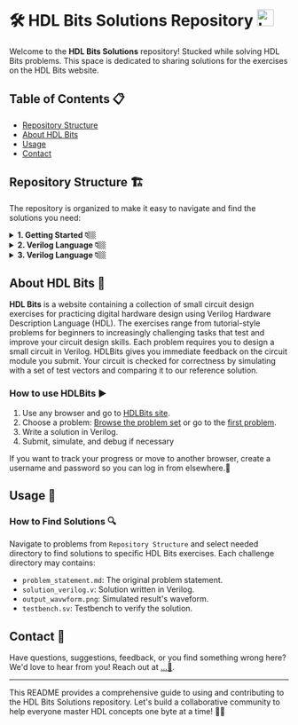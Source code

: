 # 🛠️ HDL Bits Solutions Repository   <img src="https://hdlbits.01xz.net/images/logo270.png" alt="Logo" width="30" height="30">

Welcome to the **HDL Bits Solutions** repository! Stucked while solving HDL Bits problems. This space is dedicated to sharing solutions for the exercises on the HDL Bits website.

## Table of Contents 📋


- [Repository Structure](#repository-structure)
- [About HDL Bits](#about-hdl-bits)
- [Usage](#usage)
- [Contact](#contact)


## Repository Structure 🏗️
The repository is organized to make it easy to navigate and find the solutions you need:

<details>
  <summary>  <strong>1. Getting Started 👇🏼</strong> </summary>
  
  - 1.1. [Step One](https://github.com/Nidhinchandran47/HDLbits-Solutions/tree/main/Getting%20Started/Step%20One)
  - 1.2. [Zero](https://github.com/Nidhinchandran47/HDLbits-Solutions/tree/main/Getting%20Started/Zero)
    
</details>
<details>
  <summary> <strong>2. Verilog Language 👇🏼</strong> </summary>

  - <details>
    <summary> 2.1. <a href="https://github.com/Nidhinchandran47/HDLbits-Solutions/tree/main/Verilog%20Language/Basics"> <b>Basic </b> </a> 🔻 </summary>
    
    - 2.1.1. [Simple wire](https://github.com/Nidhinchandran47/HDLbits-Solutions/tree/main/Verilog%20Language/Basics/Simple%20wire)
    - 2.1.2. [Four wires](https://github.com/Nidhinchandran47/HDLbits-Solutions/tree/main/Verilog%20Language/Basics/Four%20wires)
    - 2.1.3. [Inverter](https://github.com/Nidhinchandran47/HDLbits-Solutions/tree/main/Verilog%20Language/Basics/Inverter)
    - 2.1.4. [And Gate](https://github.com/Nidhinchandran47/HDLbits-Solutions/tree/main/Verilog%20Language/Basics/And%20Gate)
    - 2.1.5. [Nor Gate](https://github.com/Nidhinchandran47/HDLbits-Solutions/tree/main/Verilog%20Language/Basics/Nor%20gate)
    - 2.1.6. [Xnor Gate](https://github.com/Nidhinchandran47/HDLbits-Solutions/tree/main/Verilog%20Language/Basics/Xnor%20gate)
    - 2.1.7. [Declaring Wire](https://github.com/Nidhinchandran47/HDLbits-Solutions/tree/main/Verilog%20Language/Basics/Declaring%20wire)
    - 2.1.8. [7458 Chip](https://github.com/Nidhinchandran47/HDLbits-Solutions/tree/main/Verilog%20Language/Basics/7458%20chip)
        
    </details>
  - <details>
    <summary> 2.2. <a href="https://github.com/Nidhinchandran47/HDLbits-Solutions/tree/main/Verilog%20Language/Vectors"> <b>Vectors </b> </a> 🔻 </summary>

    - 2.2.1. [Vector](https://github.com/Nidhinchandran47/HDLbits-Solutions/tree/main/Verilog%20Language/Vectors/Vector)
    - 2.2.2. [Vector1](https://github.com/Nidhinchandran47/HDLbits-Solutions/tree/main/Verilog%20Language/Vectors/Vector%201)
    - 2.2.3. [Vector 2](https://github.com/Nidhinchandran47/HDLbits-Solutions/tree/main/Verilog%20Language/Vectors/Vector%202)
    - 2.2.4. [Vector gates](https://github.com/Nidhinchandran47/HDLbits-Solutions/tree/main/Verilog%20Language/Vectors/Vector%20gates)
    - 2.2.5. [Gate 4](https://github.com/Nidhinchandran47/HDLbits-Solutions/tree/main/Verilog%20Language/Vectors/Gates%204)
    - 2.2.6. [Vector 3](https://github.com/Nidhinchandran47/HDLbits-Solutions/tree/main/Verilog%20Language/Vectors/Vector%203)
    - 2.2.7. [Vector Reverse](https://github.com/Nidhinchandran47/HDLbits-Solutions/tree/main/Verilog%20Language/Vectors/Vector%20Reverse)
    - 2.2.8. [Vector 4](https://github.com/Nidhinchandran47/HDLbits-Solutions/tree/main/Verilog%20Language/Vectors/vector%204)
    - 2.2.9. [Vector 5](https://github.com/Nidhinchandran47/HDLbits-Solutions/tree/main/Verilog%20Language/Vectors/Vector%205)
      
    </details>  
  - <details>
    <summary> 2.3. <a href="https://github.com/Nidhinchandran47/HDLbits-Solutions/tree/main/Verilog%20Language/Modules%20Hierarchy"> <b>Modules Hierarchy </b> </a> 🔻 </summary>

    - 2.3.1. [Module ](https://github.com/Nidhinchandran47/HDLbits-Solutions/tree/main/Verilog%20Language/Modules%20Hierarchy/Module)
    - 2.3.2. [Module-Position ](https://github.com/Nidhinchandran47/HDLbits-Solutions/tree/main/Verilog%20Language/Modules%20Hierarchy/Module-position)
    - 2.3.3. [Module-Name ](https://github.com/Nidhinchandran47/HDLbits-Solutions/tree/main/Verilog%20Language/Modules%20Hierarchy/Module-name)
    - 2.3.4. [Module-Shift](https://github.com/Nidhinchandran47/HDLbits-Solutions/tree/main/Verilog%20Language/Modules%20Hierarchy/Module-shift)
    - 2.3.5. [Module-Shift8](https://github.com/Nidhinchandran47/HDLbits-Solutions/tree/main/Verilog%20Language/Modules%20Hierarchy/Module-shift8)
    - 2.3.6. [Adder 1 ](https://github.com/Nidhinchandran47/HDLbits-Solutions/tree/main/Verilog%20Language/Modules%20Hierarchy/Adder%201)
    - 2.3.7. [Adder 2 ](https://github.com/Nidhinchandran47/HDLbits-Solutions/tree/main/Verilog%20Language/Modules%20Hierarchy/Adder%202)
    - 2.3.8. [Carry Select Adder](https://github.com/Nidhinchandran47/HDLbits-Solutions/tree/main/Verilog%20Language/Modules%20Hierarchy/Carry%20Select%20adder)
    - 2.3.9. [Adder cum Subtractor](https://github.com/Nidhinchandran47/HDLbits-Solutions/tree/main/Verilog%20Language/Modules%20Hierarchy/adder-sub)

    </details>
  - <details>
    <summary> 2.4. <a href="https://github.com/Nidhinchandran47/HDLbits-Solutions/tree/main/Verilog%20Language/Modules%20Hierarchy"> <b>Procedures </b> </a> 🔻 </summary>

    - 2.4.1. [Always Block - Combinational ](https://github.com/Nidhinchandran47/HDLbits-Solutions/tree/main/Verilog%20Language/Procedures/Always%20Block-Combinational)
    - 2.4.2. [Always Block - Clocked ](https://github.com/Nidhinchandran47/HDLbits-Solutions/tree/main/Verilog%20Language/Procedures/Always%20Block-Clocked)
    - 2.4.3. [If Statement ](https://github.com/Nidhinchandran47/HDLbits-Solutions/tree/main/Verilog%20Language/Procedures/If%20statement)
    - 2.4.4. [If latch ](https://github.com/Nidhinchandran47/HDLbits-Solutions/tree/main/Verilog%20Language/Procedures/if%20latch)
    - 2.4.5. [Case Statement](https://github.com/Nidhinchandran47/HDLbits-Solutions/tree/main/Verilog%20Language/Procedures/case%20statement)
    - 2.4.6. [Priority Encoder](https://github.com/Nidhinchandran47/HDLbits-Solutions/tree/main/Verilog%20Language/Procedures/Priority%20encoder)
    - 2.4.7. [Encoder with casez ](https://github.com/Nidhinchandran47/HDLbits-Solutions/tree/main/Verilog%20Language/Procedures/Encoder%20with%20casez)
    - 2.4.8. [Avoiding Latch](https://github.com/Nidhinchandran47/HDLbits-Solutions/tree/main/Verilog%20Language/Procedures/Avoiding%20latch)
    
    </details>
  - <details>
    <summary> 2.5. <a href="https://github.com/Nidhinchandran47/HDLbits-Solutions/tree/main/Verilog%20Language/More%20Verilog%20Features"> <b>More Verilog Feature </b> </a> 🔻 </summary>

    - 2.5.1. [Conditional Ternry Operators ](https://github.com/Nidhinchandran47/HDLbits-Solutions/tree/main/Verilog%20Language/More%20Verilog%20Features/Conditional%20Ternary%20Operaters)
    - 2.5.2. [Reduction Operators ](https://github.com/Nidhinchandran47/HDLbits-Solutions/tree/main/Verilog%20Language/More%20Verilog%20Features/Reduction%20operators)
    - 2.5.3. [Reduction- Even wider gates ](https://github.com/Nidhinchandran47/HDLbits-Solutions/tree/main/Verilog%20Language/More%20Verilog%20Features/Reduction-%20even%20wider%20gates)
    - 2.5.4. [For loop vector reversal ](https://github.com/Nidhinchandran47/HDLbits-Solutions/tree/main/Verilog%20Language/More%20Verilog%20Features/For%20loop%20vector%20reversal)
    - 2.5.5. [For loop population count](https://github.com/Nidhinchandran47/HDLbits-Solutions/tree/main/Verilog%20Language/More%20Verilog%20Features/For%20loop%20population%20count)
    - 2.5.6. [Generate- for loop adder](https://github.com/Nidhinchandran47/HDLbits-Solutions/tree/main/Verilog%20Language/More%20Verilog%20Features/Generate%20for%20loop%20adder)
    - 2.5.7. [Generate- for loop BCD Adder ](https://github.com/Nidhinchandran47/HDLbits-Solutions/tree/main/Verilog%20Language/More%20Verilog%20Features/Generate%20for%20loop%20BCD%20adder)
    
    </details>
  
</details>

<details>
  <summary> <strong>3. Verilog Language 👇🏼</strong> </summary>
</details>

## About HDL Bits 🧠
**HDL Bits** is a website containing a collection of small circuit design exercises for practicing digital hardware design using Verilog Hardware Description Language (HDL). The exercises range from tutorial-style problems for beginners to increasingly challenging tasks that test and improve your circuit design skills. Each problem requires you to design a small circuit in Verilog. HDLBits gives you immediate feedback on the circuit module you submit. Your circuit is checked for correctness by simulating with a set of test vectors and comparing it to our reference solution.

### How to use HDLBits ▶️
1. Use any browser and go to [HDLBits site](https://hdlbits.01xz.net/wiki/Main_Page).
2. Choose a problem: [Browse the problem set](https://hdlbits.01xz.net/wiki/Problem_sets) or go to the [first problem](https://hdlbits.01xz.net/wiki/Step_one).
3. Write a solution in Verilog.
4. Submit, simulate, and debug if necessary

If you want to track your progress or move to another browser, create a username and password so you can log in from elsewhere.🔄


## Usage 📘
### How to Find Solutions 🔍
Navigate to problems from `Repository Structure` and select needed directory to find solutions to specific HDL Bits exercises. Each challenge directory may contains:
- `problem_statement.md`: The original problem statement.
- `solution_verilog.v`: Solution written in Verilog.
- `output_wavwform.png`: Simulated result's waveform.
- `testbench.sv`: Testbench to verify the solution.

## Contact 📧
Have questions, suggestions, feedback, or you find something wrong here? We'd love to hear from you! Reach out at [...💬](mailto:nidhinchandran470@gmail.com).

---

This README provides a comprehensive guide to using and contributing to the HDL Bits Solutions repository. Let's build a collaborative community to help everyone master HDL concepts one byte at a time! 🚀🔧
